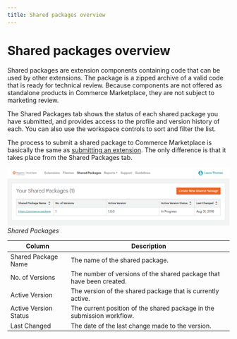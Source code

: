 ```yaml
---
title: Shared packages overview
---
```


# Shared packages overview

Shared packages are extension components containing code that can be used by other extensions. The package is a zipped archive of a valid code that is ready for technical review. Because components are not offered as standalone products in Commerce Marketplace, they are not subject to marketing review.

The Shared Packages tab shows the status of each shared package you have submitted, and provides access to the profile and version history of each. You can also use the workspace controls to sort and filter the list.

The process to submit a shared package to Commerce Marketplace is basically the same as [submitting an extension](../submit-for-review/). The only difference is that it takes place from the Shared Packages tab.

![](../../sellers/_images/your-shared-packages.png)
_Shared Packages_

| Column | Description |
|--------|-------------|
| Shared Package Name | The name of the shared package. |
| No. of Versions | The number of versions of the shared package that have been created. |
| Active Version | The version of the shared package that is currently active. |
| Active Version Status | The current position of the shared package in the submission workflow. |
| Last Changed | The date of the last change made to the version. |
